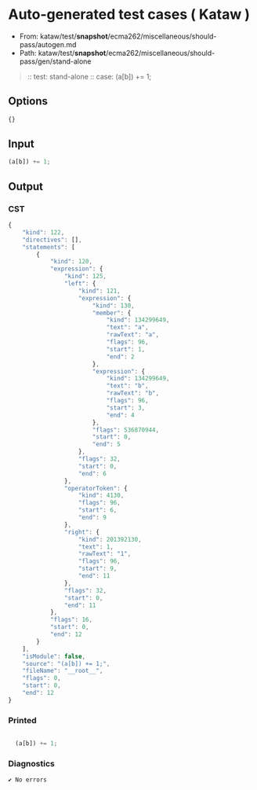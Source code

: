 # Auto-generated test cases ( Kataw )
- From: kataw/test/__snapshot__/ecma262/miscellaneous/should-pass/autogen.md
- Path: kataw/test/__snapshot__/ecma262/miscellaneous/should-pass/gen/stand-alone
> :: test: stand-alone
> :: case: (a[b]) += 1;
## Options

`````js
{}
`````
## Input

`````js
(a[b]) += 1;
`````
## Output

### CST

```javascript
{
    "kind": 122,
    "directives": [],
    "statements": [
        {
            "kind": 120,
            "expression": {
                "kind": 125,
                "left": {
                    "kind": 121,
                    "expression": {
                        "kind": 130,
                        "member": {
                            "kind": 134299649,
                            "text": "a",
                            "rawText": "a",
                            "flags": 96,
                            "start": 1,
                            "end": 2
                        },
                        "expression": {
                            "kind": 134299649,
                            "text": "b",
                            "rawText": "b",
                            "flags": 96,
                            "start": 3,
                            "end": 4
                        },
                        "flags": 536870944,
                        "start": 0,
                        "end": 5
                    },
                    "flags": 32,
                    "start": 0,
                    "end": 6
                },
                "operatorToken": {
                    "kind": 4130,
                    "flags": 96,
                    "start": 6,
                    "end": 9
                },
                "right": {
                    "kind": 201392130,
                    "text": 1,
                    "rawText": "1",
                    "flags": 96,
                    "start": 9,
                    "end": 11
                },
                "flags": 32,
                "start": 0,
                "end": 11
            },
            "flags": 16,
            "start": 0,
            "end": 12
        }
    ],
    "isModule": false,
    "source": "(a[b]) += 1;",
    "fileName": "__root__",
    "flags": 0,
    "start": 0,
    "end": 12
}
```

### Printed

```javascript

  (a[b]) += 1;

```

### Diagnostics

```javascript
✔ No errors
```

